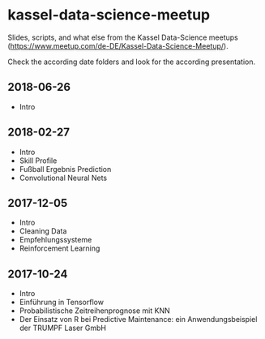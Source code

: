 # kassel-data-science-meetup

Slides, scripts, and what else from the Kassel Data-Science meetups (https://www.meetup.com/de-DE/Kassel-Data-Science-Meetup/).

Check the according date folders and look for the according presentation.

## 2018-06-26

* Intro

## 2018-02-27

* Intro
* Skill Profile
* Fußball Ergebnis Prediction
* Convolutional Neural Nets


## 2017-12-05

* Intro
* Cleaning Data
* Empfehlungssysteme
* Reinforcement Learning


## 2017-10-24

* Intro
* Einführung in Tensorflow
* Probabilistische Zeitreihenprognose mit KNN
* Der Einsatz von R bei Predictive Maintenance: ein Anwendungsbeispiel der TRUMPF Laser GmbH
